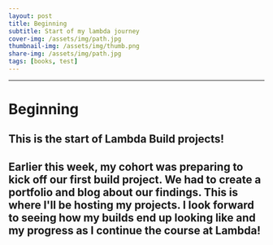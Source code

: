 ```yaml
---
layout: post
title: Beginning
subtitle: Start of my lambda journey
cover-img: /assets/img/path.jpg
thumbnail-img: /assets/img/thumb.png
share-img: /assets/img/path.jpg
tags: [books, test]
---
```


---
# Beginning
## This is the start of Lambda Build projects!

Earlier this week, my cohort was preparing to kick off our first build project. We had to create a portfolio and blog about our findings.
This is where I'll be hosting my projects. I look forward to seeing how my builds end up looking like and my progress as I continue the course at Lambda!
---
